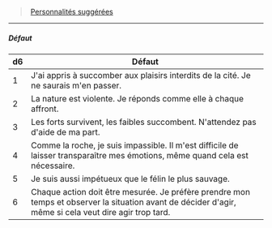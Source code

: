 ﻿---
!PersonalityDefectItem
Table: >+
  |d6|Défaut|

  |---|---|

  |1|J'ai appris à succomber aux plaisirs interdits de <!--br-->la cité. Je ne saurais m'en passer.|

  |2|La nature est violente. Je réponds comme elle à <!--br-->chaque affront.|

  |3|Les forts survivent, les faibles succombent. <!--br-->N'attendez pas d'aide de ma part.|

  |4|Comme la roche, je suis impassible. Il m'est <!--br-->difficile de laisser transparaître mes émotions, <!--br-->même quand cela est nécessaire.|

  |5|Je suis aussi impétueux que le félin le plus <!--br-->sauvage.|

  |6|Chaque action doit être mesurée. Je préfère <!--br-->prendre mon temps et observer la situation <!--br-->avant de décider d'agir, même si cela veut dire <!--br-->agir trop tard.|

Id: background_primitif_hd.md#défaut
ParentLink: background_primitif_hd.md#personnalités-suggérées
Name: Défaut
ParentName: Personnalités suggérées
NameLevel: 5
Attributes:
  Name: Défaut
  Markdown: >+
    ##### <!--Name-->Défaut<!--/Name-->


    |d6|Défaut|

    |---|---|

    |1|J'ai appris à succomber aux plaisirs interdits de <!--br-->la cité. Je ne saurais m'en passer.|

    |2|La nature est violente. Je réponds comme elle à <!--br-->chaque affront.|

    |3|Les forts survivent, les faibles succombent. <!--br-->N'attendez pas d'aide de ma part.|

    |4|Comme la roche, je suis impassible. Il m'est <!--br-->difficile de laisser transparaître mes émotions, <!--br-->même quand cela est nécessaire.|

    |5|Je suis aussi impétueux que le félin le plus <!--br-->sauvage.|

    |6|Chaque action doit être mesurée. Je préfère <!--br-->prendre mon temps et observer la situation <!--br-->avant de décider d'agir, même si cela veut dire <!--br-->agir trop tard.|

  Table: >+
    |d6|Défaut|

    |---|---|

    |1|J'ai appris à succomber aux plaisirs interdits de <!--br-->la cité. Je ne saurais m'en passer.|

    |2|La nature est violente. Je réponds comme elle à <!--br-->chaque affront.|

    |3|Les forts survivent, les faibles succombent. <!--br-->N'attendez pas d'aide de ma part.|

    |4|Comme la roche, je suis impassible. Il m'est <!--br-->difficile de laisser transparaître mes émotions, <!--br-->même quand cela est nécessaire.|

    |5|Je suis aussi impétueux que le félin le plus <!--br-->sauvage.|

    |6|Chaque action doit être mesurée. Je préfère <!--br-->prendre mon temps et observer la situation <!--br-->avant de décider d'agir, même si cela veut dire <!--br-->agir trop tard.|

AttributesDictionary: >+
  Name: Défaut

  Markdown: >+

    ##### <!--Name-->Défaut<!--/Name-->





    |d6|Défaut|



    |---|---|



    |1|J'ai appris à succomber aux plaisirs interdits de <!--br-->la cité. Je ne saurais m'en passer.|



    |2|La nature est violente. Je réponds comme elle à <!--br-->chaque affront.|



    |3|Les forts survivent, les faibles succombent. <!--br-->N'attendez pas d'aide de ma part.|



    |4|Comme la roche, je suis impassible. Il m'est <!--br-->difficile de laisser transparaître mes émotions, <!--br-->même quand cela est nécessaire.|



    |5|Je suis aussi impétueux que le félin le plus <!--br-->sauvage.|



    |6|Chaque action doit être mesurée. Je préfère <!--br-->prendre mon temps et observer la situation <!--br-->avant de décider d'agir, même si cela veut dire <!--br-->agir trop tard.|



  Table: >+

    |d6|Défaut|



    |---|---|



    |1|J'ai appris à succomber aux plaisirs interdits de <!--br-->la cité. Je ne saurais m'en passer.|



    |2|La nature est violente. Je réponds comme elle à <!--br-->chaque affront.|



    |3|Les forts survivent, les faibles succombent. <!--br-->N'attendez pas d'aide de ma part.|



    |4|Comme la roche, je suis impassible. Il m'est <!--br-->difficile de laisser transparaître mes émotions, <!--br-->même quand cela est nécessaire.|



    |5|Je suis aussi impétueux que le félin le plus <!--br-->sauvage.|



    |6|Chaque action doit être mesurée. Je préfère <!--br-->prendre mon temps et observer la situation <!--br-->avant de décider d'agir, même si cela veut dire <!--br-->agir trop tard.|



---
> [Personnalités suggérées](hd_background_primitif_personnalites_suggerees.md)

---

##### Défaut

|d6|Défaut|
|---|---|
|1|J'ai appris à succomber aux plaisirs interdits de la cité. Je ne saurais m'en passer.|
|2|La nature est violente. Je réponds comme elle à chaque affront.|
|3|Les forts survivent, les faibles succombent. N'attendez pas d'aide de ma part.|
|4|Comme la roche, je suis impassible. Il m'est difficile de laisser transparaître mes émotions, même quand cela est nécessaire.|
|5|Je suis aussi impétueux que le félin le plus sauvage.|
|6|Chaque action doit être mesurée. Je préfère prendre mon temps et observer la situation avant de décider d'agir, même si cela veut dire agir trop tard.|

